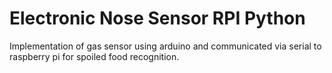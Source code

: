 # Electronic Nose Sensor RPI Python
Implementation of gas sensor using arduino and communicated via serial to raspberry pi for spoiled food recognition.
